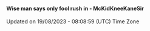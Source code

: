 #### Wise man says only fool rush in - McKidKneeKaneSir
Updated on 19/08/2023 - 08:08:59 (UTC) Time Zone
